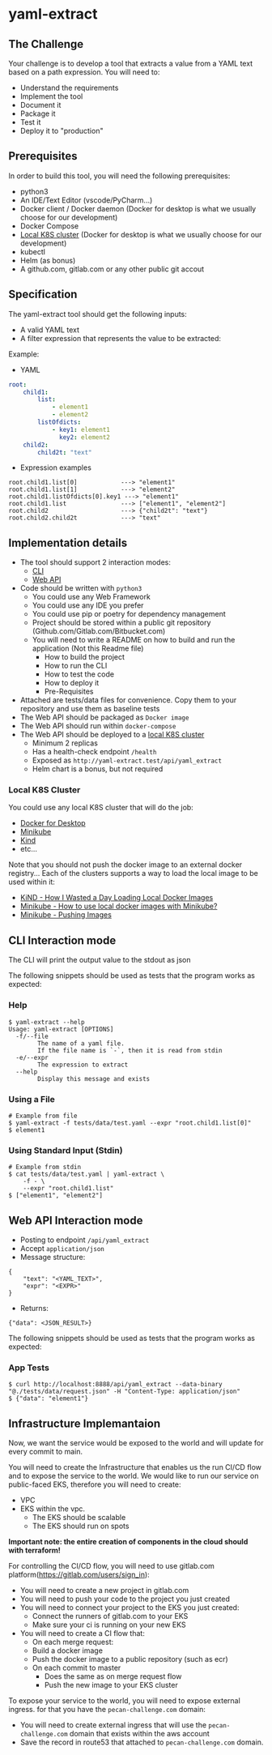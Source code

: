 # yaml-extract

## The Challenge
Your challenge is to develop a tool that extracts a value from a YAML text based on a path expression.
You will need to:
* Understand the requirements
* Implement the tool
* Document it
* Package it
* Test it
* Deploy it to "production"

## Prerequisites
In order to build this tool, you will need the following prerequisites:
* python3
* An IDE/Text Editor (vscode/PyCharm...)
* Docker client / Docker daemon (Docker for desktop is what we usually choose for our development)
* Docker Compose
* [Local K8S cluster](#local-k8s-cluster) (Docker for desktop is what we usually choose for our development)
* kubectl
* Helm (as bonus)
* A github.com, gitlab.com or any other public git accout


## Specification
The yaml-extract tool should get the following inputs:
* A valid YAML text
* A filter expression that represents the value to be extracted:

Example:

* YAML
```yaml
root:
    child1:
        list:
            - element1
            - element2
        listOfdicts:
            - key1: element1
              key2: element2
    child2:
        child2t: "text"
```
* Expression examples

```shell
root.child1.list[0]            ---> "element1"
root.child1.list[1]            ---> "element2"
root.child1.listOfdicts[0].key1 ---> "element1"
root.child1.list               ---> ["element1", "element2"]
root.child2                    ---> {"child2t": "text"}
root.child2.child2t            ---> "text"
```

## Implementation details

* The tool should support 2 interaction modes:
    * [CLI](#cli-interaction-mode)
    * [Web API](#web-api-interaction-mode)
* Code should be written with `python3`
    * You could use any Web Framework
    * You could use any IDE you prefer
    * You could use pip or poetry for dependency management
    * Project should be stored within a public git repository (Github.com/Gitlab.com/Bitbucket.com)
    * You will need to write a README on how to build and run the application (Not this Readme file)
      * How to build the project
      * How to run the CLI
      * How to test the code
      * How to deploy it
      * Pre-Requisites
* Attached are tests/data files for convenience. Copy them to your repository and use them as baseline tests
* The Web API should be packaged as `Docker image`
* The Web API should run within `docker-compose`
* The Web API should be deployed to a [local K8S cluster](#local-k8s-cluster)
    * Minimum 2 replicas
    * Has a health-check endpoint `/health`
    * Exposed as `http://yaml-extract.test/api/yaml_extract`
    * Helm chart is a bonus, but not required

### Local K8S Cluster
You could use any local K8S cluster that will do the job:
* [Docker for Desktop](https://www.docker.com/products/docker-desktop)
* [Minikube](https://minikube.sigs.k8s.io/docs/)
* [Kind](https://kind.sigs.k8s.io/docs/user/quick-start/)
* etc...

Note that you should not push the docker image to an external docker registry...
Each of the clusters supports a way to load the local image to be used within it:
* [KiND - How I Wasted a Day Loading Local Docker Images](https://iximiuz.com/en/posts/kubernetes-kind-load-docker-image/)
* [Minikube - How to use local docker images with Minikube?](https://stackoverflow.com/a/42564211)
* [Minikube - Pushing Images](https://minikube.sigs.k8s.io/docs/handbook/pushing/)


## CLI Interaction mode
The CLI will print the output value to the stdout as json

The following snippets should be used as tests that the program works as expected:

### Help
```
$ yaml-extract --help
Usage: yaml-extract [OPTIONS]
  -f/--file
        The name of a yaml file.
        If the file name is `-`, then it is read from stdin
  -e/--expr
        The expression to extract
  --help
        Display this message and exists

```

### Using a File
```
# Example from file
$ yaml-extract -f tests/data/test.yaml --expr "root.child1.list[0]"
$ element1
```

### Using Standard Input (Stdin)
```
# Example from stdin
$ cat tests/data/test.yaml | yaml-extract \
    -f - \
    --expr "root.child1.list"
$ ["element1", "element2"]
```

## Web API Interaction mode

* Posting to endpoint `/api/yaml_extract`
* Accept `application/json`
* Message structure:

```
{
    "text": "<YAML_TEXT>",
    "expr": "<EXPR>"
}
```

* Returns:

```
{"data": <JSON_RESULT>}
```

The following snippets should be used as tests that the program works as expected:
### App Tests

```
$ curl http://localhost:8888/api/yaml_extract --data-binary "@./tests/data/request.json" -H "Content-Type: application/json"
$ {"data": "element1"}
```


## Infrastructure Implemantaion
Now, we want the service would be exposed to the world and will update for every commit to main.

You will need to create the Infrastructure that enables us the run CI/CD flow and to expose the service to the world.
We would like to run our service on public-faced EKS, therefore you will need to create:
* VPC
* EKS within the vpc.
    * The EKS should be scalable
    * The EKS should run on spots

**Important note: the entire creation of components in the cloud should with terraform!**

For controlling the CI/CD flow, you will need to use gitlab.com platform(https://gitlab.com/users/sign_in):
* You will need to create a new project in gitlab.com
* You will need to push your code to the project you just created
* You will need to connect your project to the EKS you just created:
    * Connect the runners of gitlab.com to your EKS
    * Make sure your ci is running on your new EKS
* You will need to create a CI flow that:
    * On each merge request:
    * Build a docker image
    * Push the docker image to a public repository (such as ecr)
    * On each commit to master
        * Does the same as on merge request flow
        * Push the new image to your EKS cluster

To expose your service to the world, you will need to expose external ingress. for that you have the `pecan-challenge.com` domain:
* You will need to create external ingress that will use the `pecan-challenge.com` domain that exists within the aws account
* Save the record in route53 that attached to `pecan-challenge.com` domain.